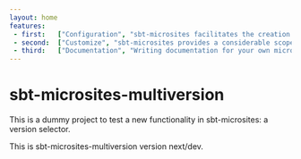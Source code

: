 ```yaml
---
layout: home
features:
 - first:   ["Configuration", "sbt-microsites facilitates the creation of fancy microsites for your projects, with minimal tweaks"]
 - second:  ["Customize", "sbt-microsites provides a considerable scope for improvement and customization in terms of images and styles"]
 - third:   ["Documentation", "Writing documentation for your own microsites is fast and easy, so you don't have to deal with details"]
---
```


# sbt-microsites-multiversion

This is a dummy project to test a new functionality in sbt-microsites: a version selector.

This is sbt-microsites-multiversion version next/dev.
